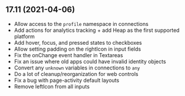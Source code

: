 17.11 (2021-04-06)
------------------


* Allow access to the `profile` namespace in connections
* Add actions for analytics tracking + add Heap as the first supported platform
* Add hover, focus, and pressed states to checkboxes
* Allow setting padding on the rightIcon in input fields
* Fix the onChange event handler in Textareas
* Fix an issue where old apps could have invalid identity objects
* Convert any `unknown` variables in connections to `any`
* Do a lot of cleanup/reorganization for web controls
* Fix a bug with page-activity default layouts
* Remove leftIcon from all inputs